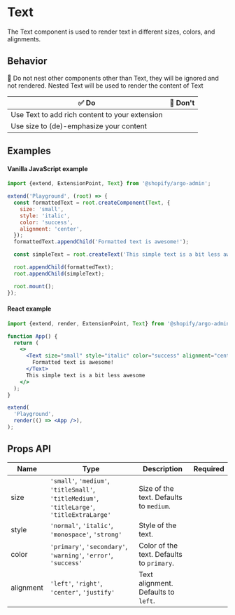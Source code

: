 # Text

The Text component is used to render text in different sizes, colors, and alignments.

## Behavior

📱 Do not nest other components other than Text, they will be ignored and not rendered. Nested Text will be used to render the content of Text

| ✅ Do                                          | 🛑 Don't |
| ---------------------------------------------- | -------- |
| Use Text to add rich content to your extension |          |
| Use size to (de)-emphasize your content        |          |

## Examples

#### Vanilla JavaScript example

```js
import {extend, ExtensionPoint, Text} from '@shopify/argo-admin';

extend('Playground', (root) => {
  const formattedText = root.createComponent(Text, {
    size: 'small',
    style: 'italic',
    color: 'success',
    alignment: 'center',
  });
  formattedText.appendChild('Formatted text is awesome!');

  const simpleText = root.createText('This simple text is a bit less awesome');

  root.appendChild(formattedText);
  root.appendChild(simpleText);

  root.mount();
});
```

#### React example

```jsx
import {extend, render, ExtensionPoint, Text} from '@shopify/argo-admin-react';

function App() {
  return (
    <>
      <Text size="small" style="italic" color="success" alignment="center">
        Formatted text is awesome!
      </Text>
      This simple text is a bit less awesome
    </>
  );
}

extend(
  'Playground',
  render(() => <App />),
);
```

## Props API

| Name      | Type                                                                                        | Description                               | Required |
| --------- | ------------------------------------------------------------------------------------------- | ----------------------------------------- | -------- |
| size      | `'small'`, `'medium'`, `'titleSmall'`, `'titleMedium'`, `'titleLarge'`, `'titleExtraLarge'` | Size of the text. Defaults to `medium`.   |
| style     | `'normal'`, `'italic'`, `'monospace'`, `'strong'`                                           | Style of the text.                        |          |
| color     | `'primary'`, `'secondary'`, `'warning'`, `'error'`, `'success'`                             | Color of the text. Defaults to `primary`. |          |
| alignment | `'left'`, `'right'`, `'center'`, `'justify'`                                                | Text alignment. Defaults to `left`.       |          |
